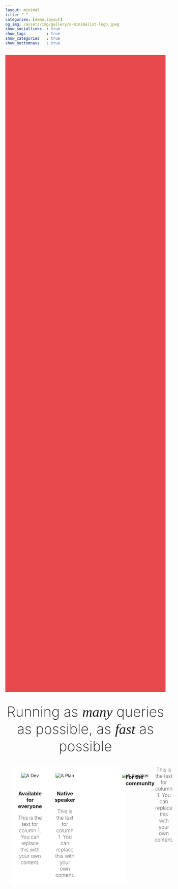 ```yaml
---
layout: minimal
title: " "
categories: [demo,layout]
og_img: /assets/img/gallery/a-minimalist-logo.jpeg
show_sociallinks  : true
show_tags         : true
show_categories   : true
show_bottomnavs   : true
---
```

<div style="
        width: 100%;
        height: 50vh;
        background-color: #e7494c;
        display: flex;
        justify-content: center;
        align-items: center;
    ">
    <div style="
        width: 100%;
        height: 100%;
        background-image: url('https://rendiment.io/assets/img/gallery/a-new-flyer.png');
        background-position: center;
        background-repeat: no-repeat;
        background-size: cover;
        max-width: 1110px;
    "></div>
</div>
<br/>
<br/>
 <div style="text-align: center; font-size: 2.75rem; font-family: Inter; font-weight: 200;">
        Running as <span style="font-style: italic; font-family: serif; ">many</span> queries as possible, as <span style="font-style: italic; font-family: serif;">fast</span> as possible
    </div>
<br/>
<div style="display: flex; justify-content: space-around; padding: 20px;">
        <div style="width: 30%; background-color: #ffffff; padding: 20px; box-sizing: border-box; text-align: center;">
            <img src="https://rendiment.io/assets/img/gallery/a-dev.png" alt="A Dev" style="max-width: 100%; height: auto; margin-bottom: 15px;">
            <h3>Available for everyone</h3>
            <span style="text-align: center; font-size: 1.00rem; font-family: Inter; font-weight: 200;">This is the text for column 1. You can replace this with your own content.</span>
        </div>
        <div style="width: 30%; background-color: #ffffff; padding: 20px; box-sizing: border-box; text-align: center;">
            <img src="https://rendiment.io/assets/img/gallery/a-plan.png" alt="A Plan" style="max-width: 100%; height: auto; margin-bottom: 15px;">
            <h3>Native speaker</h3>
            <span style="text-align: center; font-size: 1.00rem; font-family: Inter; font-weight: 200;">This is the text for column 1. You can replace this with your own content.</span>
        </div>
        <div style="width: 30%; background-color: #ffffff; padding: 20px; box-sizing: border-box; text-align: center;">
            <div style="width: 300px; height: 300px; border-radius: 50%; overflow: hidden;">
                <img src="https://rendiment.io/assets/img/gallery/a-speaker.png" alt="A Speaker" style="max-width: 100%; height: auto; margin-bottom: 15px; object-fit: cover;">
            </div>
        </div>
        <h3>For the community</h3>
        <span style="text-align: center; font-size: 1.00rem; font-family: Inter; font-weight: 200;">This is the text for column 1. You can replace this with your own content.</span>
    </div>